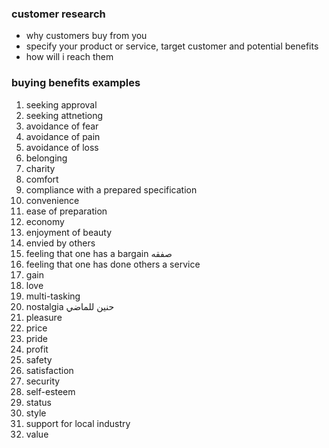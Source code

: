 ### customer research
- why customers buy from you
- specify your product or service, target customer and potential benefits
- how will i reach them
### buying benefits examples
1. seeking approval
2. seeking attnetiong
3. avoidance of fear
4. avoidance of pain
5. avoidance of loss
6. belonging
7. charity
8. comfort
9. compliance with a prepared specification
10. convenience
11. ease of preparation
12. economy
13. enjoyment of beauty
14. envied by others
15. feeling that one has a bargain صفقه
16. feeling that one has done others a service
17. gain
18. love
19. multi-tasking
20. nostalgia حنين للماضي
21. pleasure
22. price
23. pride
24. profit
25. safety
26. satisfaction
27. security
28. self-esteem
29. status
30. style
31. support for local industry
32. value